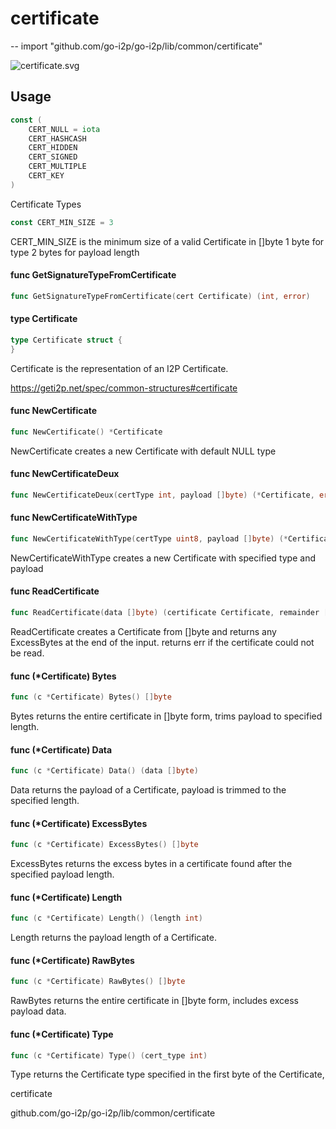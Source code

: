 # certificate
--
    import "github.com/go-i2p/go-i2p/lib/common/certificate"

![certificate.svg](certificate)



## Usage

```go
const (
	CERT_NULL = iota
	CERT_HASHCASH
	CERT_HIDDEN
	CERT_SIGNED
	CERT_MULTIPLE
	CERT_KEY
)
```
Certificate Types

```go
const CERT_MIN_SIZE = 3
```
CERT_MIN_SIZE is the minimum size of a valid Certificate in []byte 1 byte for
type 2 bytes for payload length

#### func  GetSignatureTypeFromCertificate

```go
func GetSignatureTypeFromCertificate(cert Certificate) (int, error)
```

#### type Certificate

```go
type Certificate struct {
}
```

Certificate is the representation of an I2P Certificate.

https://geti2p.net/spec/common-structures#certificate

#### func  NewCertificate

```go
func NewCertificate() *Certificate
```
NewCertificate creates a new Certificate with default NULL type

#### func  NewCertificateDeux

```go
func NewCertificateDeux(certType int, payload []byte) (*Certificate, error)
```

#### func  NewCertificateWithType

```go
func NewCertificateWithType(certType uint8, payload []byte) (*Certificate, error)
```
NewCertificateWithType creates a new Certificate with specified type and payload

#### func  ReadCertificate

```go
func ReadCertificate(data []byte) (certificate Certificate, remainder []byte, err error)
```
ReadCertificate creates a Certificate from []byte and returns any ExcessBytes at
the end of the input. returns err if the certificate could not be read.

#### func (*Certificate) Bytes

```go
func (c *Certificate) Bytes() []byte
```
Bytes returns the entire certificate in []byte form, trims payload to specified
length.

#### func (*Certificate) Data

```go
func (c *Certificate) Data() (data []byte)
```
Data returns the payload of a Certificate, payload is trimmed to the specified
length.

#### func (*Certificate) ExcessBytes

```go
func (c *Certificate) ExcessBytes() []byte
```
ExcessBytes returns the excess bytes in a certificate found after the specified
payload length.

#### func (*Certificate) Length

```go
func (c *Certificate) Length() (length int)
```
Length returns the payload length of a Certificate.

#### func (*Certificate) RawBytes

```go
func (c *Certificate) RawBytes() []byte
```
RawBytes returns the entire certificate in []byte form, includes excess payload
data.

#### func (*Certificate) Type

```go
func (c *Certificate) Type() (cert_type int)
```
Type returns the Certificate type specified in the first byte of the
Certificate,



certificate

github.com/go-i2p/go-i2p/lib/common/certificate

